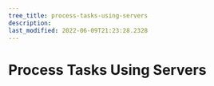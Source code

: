 ```yaml
---
tree_title: process-tasks-using-servers
description: 
last_modified: 2022-06-09T21:23:28.2328
---
```


# Process Tasks Using Servers
